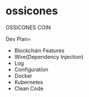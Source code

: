 # ossicones
OSSICONES COIN

Dev Plan=

- Blockchain Features
- Wire(Dependency Injection)
- Log
- Configuration
- Docker
- Kubernetes
- Clean Code


